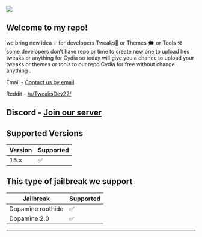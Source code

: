 ![](https://komarev.com/ghpvc/?username=TweaksDev22&color=blue)

Welcome to my repo!
---------------------
we bring new idea 💡 for developers Tweaks📱 or Themes 🗯 or Tools ⚒️ some developers don’t have repo or time to create new one to upload hes tweaks or anything for Cydia so today will give you a chance to upload your tweaks or themes or tools to our repo Cydia for free without change anything .
&nbsp;

Email - [Contact us by email](tweaksdev22@gmail.com)

Reddit - [/u/TweaksDev22/](https://www.reddit.com/r/TweaksDev22/)

Discord - [Join our server](https://discord.gg/Q67N6VFXnJ)
------------------

## Supported Versions



| Version | Supported          |
| ------- | ------------------ |
|  15.x   | :white_check_mark: |






## This type of jailbreak we support

| Jailbreak | Supported          |
| ------- | ------------------ |
| Dopamine roothide  | :white_check_mark: |
| Dopamine 2.0  | :white_check_mark: |
-----------
